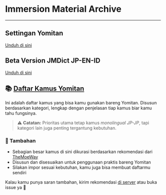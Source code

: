 # Immersion Material Archive
---
## Settingan Yomitan
  [Unduh di sini](https://github.com/yaaacha/Immerse-Archive/blob/main/Yomitan%20Setting%20Full%20Lapis.json)
## Beta Version JMDict JP-EN-ID
  [Unduh di sini](https://github.com/yaaacha/Immerse-Archive/blob/main/%5BBETA%20VERSION%5D%20JMDict%20JP-EN-ID%20V.0.1.zip)
## 📚 [Daftar Kamus Yomitan](/daftar-kamus.md)

Ini adalah daftar kamus yang bisa kamu gunakan bareng Yomitan. Disusun berdasarkan kategori, lengkap dengan penjelasan tiap kamus biar kamu tahu fungsinya.

> ⚠️ **Catatan:** Prioritas utama tetap kamus _monolingual JP-JP_, tapi kategori lain juga penting tergantung kebutuhan.

### 📌 Tambahan
- Sebagian besar kamus di sini dikurasi berdasarkan rekomendasi dari [TheMoeWay](https://learnjapanese.moe/monolingual/)
- Disusun dan disesuaikan untuk penggunaan praktis bareng Yomitan
- Silakan impor sesuai kebutuhan, kamu juga bisa membuat daftarmu sendiri

Kalau kamu punya saran tambahan, kirim rekomendasi [di server](https://discord.gg/hp55WMbbG6) atau buka issue ya 🙌
